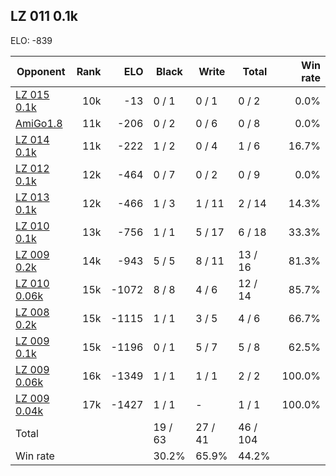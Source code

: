 ## LZ 011 0.1k ##

ELO: -839

Opponent | Rank | ELO | Black | Write | Total | Win rate
---------|-----:|----:|-------|-------|-------|-------:
[LZ 015 0.1k](LZ%20015%200.1k.md) | 10k | -13 | 0 / 1 | 0 / 1 | 0 / 2 | 0.0%
[AmiGo1.8](AmiGo1.8.md) | 11k | -206 | 0 / 2 | 0 / 6 | 0 / 8 | 0.0%
[LZ 014 0.1k](LZ%20014%200.1k.md) | 11k | -222 | 1 / 2 | 0 / 4 | 1 / 6 | 16.7%
[LZ 012 0.1k](LZ%20012%200.1k.md) | 12k | -464 | 0 / 7 | 0 / 2 | 0 / 9 | 0.0%
[LZ 013 0.1k](LZ%20013%200.1k.md) | 12k | -466 | 1 / 3 | 1 / 11 | 2 / 14 | 14.3%
[LZ 010 0.1k](LZ%20010%200.1k.md) | 13k | -756 | 1 / 1 | 5 / 17 | 6 / 18 | 33.3%
[LZ 009 0.2k](LZ%20009%200.2k.md) | 14k | -943 | 5 / 5 | 8 / 11 | 13 / 16 | 81.3%
[LZ 010 0.06k](LZ%20010%200.06k.md) | 15k | -1072 | 8 / 8 | 4 / 6 | 12 / 14 | 85.7%
[LZ 008 0.2k](LZ%20008%200.2k.md) | 15k | -1115 | 1 / 1 | 3 / 5 | 4 / 6 | 66.7%
[LZ 009 0.1k](LZ%20009%200.1k.md) | 15k | -1196 | 0 / 1 | 5 / 7 | 5 / 8 | 62.5%
[LZ 009 0.06k](LZ%20009%200.06k.md) | 16k | -1349 | 1 / 1 | 1 / 1 | 2 / 2 | 100.0%
[LZ 009 0.04k](LZ%20009%200.04k.md) | 17k | -1427 | 1 / 1 | - | 1 / 1 | 100.0%
Total | | | 19 / 63 | 27 / 41 | 46 / 104 | 
Win rate| | | 30.2% | 65.9% | 44.2% | 
